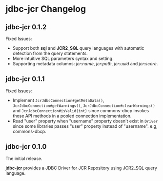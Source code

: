 jdbc-jcr Changelog
====================

## jdbc-jcr 0.1.2

Fixed Issues:

* Support both **sql** and **JCR2_SQL** query languages with automatic detection from the query statements.
* More intuitive SQL parameters syntax and setting.
* Supporting metadata columns: *jcr:name*, *jcr:path*, *jcr:uuid* and *jcr:score*.

## jdbc-jcr 0.1.1

Fixed Issues:

* Implement ```JcrJdbcConnection#getMetaData()```, ```JcrJdbcConnection#getWarnings()```, ```JcrJdbcConnection#clearWarnings()``` and ```JcrJdbcConnection#isValid(int)``` since commons-dbcp invokes those API methods in a pooled connection implementation.
* Read "user" property when "username" property doesn't exist in ```Driver``` since some libraries passes "user" property instead of "username". e.g, commons-dbcp.

## jdbc-jcr 0.1.0

The initial release.

**jdbc-jcr** provides a JDBC Driver for JCR Repository using JCR2_SQL query language.
